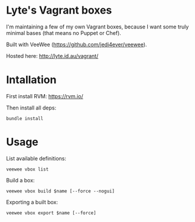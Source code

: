 Lyte's Vagrant boxes
====================

I'm maintaining a few of my own Vagrant boxes, because I want some truly minimal bases (that means no Puppet or Chef).

Built with VeeWee (https://github.com/jedi4ever/veewee).

Hosted here: http://lyte.id.au/vagrant/


Intallation
===========

First  install RVM: https://rvm.io/

Then install all deps:

`bundle install`


Usage
=====

List available definitions:

`veewee vbox list`

Build a box:

`veewee vbox build $name [--force --nogui]`

Exporting a built box:

`veewee vbox export $name [--force]`
